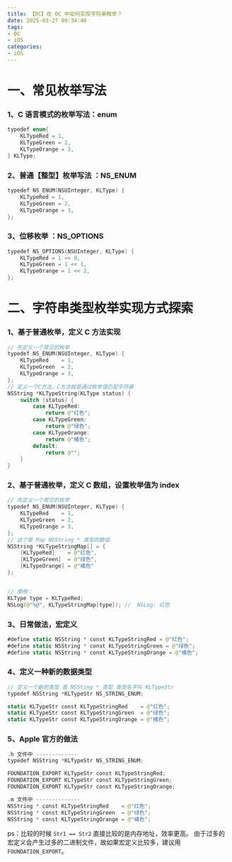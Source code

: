 ```yaml
---
title: 【OC】在 OC 中如何实现字符串枚举？
date: 2025-03-27 09:34:40
tags:
- OC
- iOS
categories:
- iOS
---
```


# 一、常见枚举写法

### 1、C 语言模式的枚举写法：enum

``` swift
typedef enum{
    KLTypeRed = 1,
    KLTypeGreen = 2,
    KLTypeOrange = 3,
} KLType;
```

### 2、普通【整型】枚举写法 ：NS_ENUM

``` swift
typedef NS_ENUM(NSUInteger, KLType) {
    KLTypeRed = 1,
    KLTypeGreen = 2,
    KLTypeOrange = 3,
};
```

### 3、位移枚举 ：NS_OPTIONS

``` swift
typedef NS_OPTIONS(NSUInteger, KLType) {
    KLTypeRed = 1 << 0,
    KLTypeGreen = 1 << 1,
    KLTypeOrange = 1 << 2,
};
```

# 二、字符串类型枚举实现方式探索

### 1、基于普通枚举，定义 C 方法实现

``` swift
// 先定义一个常见的枚举
typedef NS_ENUM(NSUInteger, KLType) {
    KLTypeRed    = 1,
    KLTypeGreen  = 2,
    KLTypeOrange = 3,
};
// 定义一个C方法，C方法就是通过枚举值匹配字符串
NSString *KLTypeString(KLType status) {
    switch (status) {
        case KLTypeRed:
            return @"红色";
        case KLTypeGreen:
            return @"绿色";
        case KLTypeOrange:
            return @"橘色";
        default:
            return @"";
    }
}
```

### 2、基于普通枚举，定义 C 数组，设置枚举值为 index

``` swift
// 先定义一个常见的枚举
typedef NS_ENUM(NSUInteger, KLType) {
    KLTypeRed    = 1,
    KLTypeGreen  = 2,
    KLTypeOrange = 3,
};
// 这个是 Map NSString * 类型的数组
NSString *KLTypeStringMap[] = {
    [KLTypeRed]    = @"红色",
    [KLTypeGreen]  = @"绿色",
    [KLTypeOrange] = @"橘色"
};


// 使用：
KLType type = KLTypeRed;
NSLog(@"%@", KLTypeStringMap[type]); //  NSLog: 红色
```

### 3、日常做法，宏定义

``` swift
#define static NSString * const KLTypeStringRed = @"红色";
#define static NSString * const KLTypeStringGreen = @"绿色";
#define static NSString * const KLTypeStringOrange = @"橘色";
```

### 4、定义一种新的数据类型

``` swift
// 定义一个新的类型 是 NSSting * 类型 类型名字叫 KLTypeStr
typedef NSString *KLTypeStr NS_STRING_ENUM;

static KLTypeStr const KLTypeStringRed    = @"红色";
static KLTypeStr const KLTypeStringGreen  = @"绿色";
static KLTypeStr const KLTypeStringOrange = @"橘色";
```

### 5、Apple 官方的做法

``` swift
.h 文件中 -------------
typedef NSString *KLTypeStr NS_STRING_ENUM;

FOUNDATION_EXPORT KLTypeStr const KLTypeStringRed;
FOUNDATION_EXPORT KLTypeStr const KLTypeStringGreen;
FOUNDATION_EXPORT KLTypeStr const KLTypeStringOrange;

.m 文件中 --------------
NSString * const KLTypeStringRed    = @"红色";
NSString * const KLTypeStringGreen  = @"绿色";
NSString * const KLTypeStringOrange = @"橘色"; 
```

ps：比较的时候 `Str1 == Str2` 直接比较的是内存地址，效率更高。
由于过多的宏定义会产生过多的二进制文件，故如果宏定义比较多，建议用 `FOUNDATION_EXPORT`。